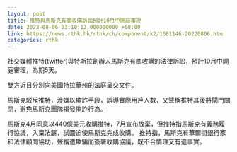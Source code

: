 ```yaml
---
layout: post
title: 推特與馬斯克有關收購訴訟預計10月中開庭審理
date: 2022-08-06 03:10:12.000000000 +08:00
link: https://news.rthk.hk/rthk/ch/component/k2/1661146-20220806.htm
categories: rthk
---
```


社交媒體推特(twitter)與特斯拉創辦人馬斯克有關收購的法律訴訟，預計10月中開庭審理，為期5天。

雙方近日分別向美國特拉華州的法庭呈交文件。

馬斯克駁斥推特，涉嫌以欺詐手段，誤導實際用戶人數，又聲稱推特其後將閘門關閉，避免馬斯克團隊揭發欺詐行為。

馬斯克4月同意以440億美元收購推特，7月宣布放棄，但推特指馬斯克有義務履行協議，入稟法庭，試圖迫使馬斯克完成收購。 推特指，馬斯克有華爾街銀行家和法律顧問協助，聲稱遭欺騙而簽署收購協議，既不合情理又有違事實。
